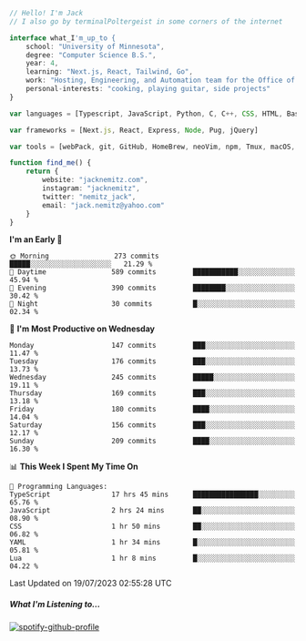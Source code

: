 ```typescript
// Hello! I'm Jack
// I also go by terminalPoltergeist in some corners of the internet

interface what_I'm_up_to {
    school: "University of Minnesota",
    degree: "Computer Science B.S.",
    year: 4,
    learning: "Next.js, React, Tailwind, Go",
    work: "Hosting, Engineering, and Automation team for the Office of Information Technology at UMN",
    personal-interests: "cooking, playing guitar, side projects"
}

var languages = [Typescript, JavaScript, Python, C, C++, CSS, HTML, Bash, VimScript]

var frameworks = [Next.js, React, Express, Node, Pug, jQuery]

var tools = [webPack, git, GitHub, HomeBrew, neoVim, npm, Tmux, macOS, Ubuntu, Docker, Nginx, Cloudflare, DigitalOcean]

function find_me() {
    return {
        website: "jacknemitz.com",
        instagram: "jacknemitz",
        twitter: "nemitz_jack",
        email: "jack.nemitz@yahoo.com"
    }
}
```

<!--START_SECTION:waka-->
**I'm an Early 🐤** 

```text
🌞 Morning                273 commits         █████░░░░░░░░░░░░░░░░░░░░   21.29 % 
🌆 Daytime                589 commits         ███████████░░░░░░░░░░░░░░   45.94 % 
🌃 Evening                390 commits         ████████░░░░░░░░░░░░░░░░░   30.42 % 
🌙 Night                  30 commits          █░░░░░░░░░░░░░░░░░░░░░░░░   02.34 % 
```
📅 **I'm Most Productive on Wednesday** 

```text
Monday                   147 commits         ███░░░░░░░░░░░░░░░░░░░░░░   11.47 % 
Tuesday                  176 commits         ███░░░░░░░░░░░░░░░░░░░░░░   13.73 % 
Wednesday                245 commits         █████░░░░░░░░░░░░░░░░░░░░   19.11 % 
Thursday                 169 commits         ███░░░░░░░░░░░░░░░░░░░░░░   13.18 % 
Friday                   180 commits         ████░░░░░░░░░░░░░░░░░░░░░   14.04 % 
Saturday                 156 commits         ███░░░░░░░░░░░░░░░░░░░░░░   12.17 % 
Sunday                   209 commits         ████░░░░░░░░░░░░░░░░░░░░░   16.30 % 
```


📊 **This Week I Spent My Time On** 

```text
💬 Programming Languages: 
TypeScript               17 hrs 45 mins      ████████████████░░░░░░░░░   65.76 % 
JavaScript               2 hrs 24 mins       ██░░░░░░░░░░░░░░░░░░░░░░░   08.90 % 
CSS                      1 hr 50 mins        ██░░░░░░░░░░░░░░░░░░░░░░░   06.82 % 
YAML                     1 hr 34 mins        █░░░░░░░░░░░░░░░░░░░░░░░░   05.81 % 
Lua                      1 hr 8 mins         █░░░░░░░░░░░░░░░░░░░░░░░░   04.22 % 
```


 Last Updated on 19/07/2023 02:55:28 UTC
<!--END_SECTION:waka-->

##### What I'm Listening to...

[![spotify-github-profile](https://spotify-github-profile.vercel.app/api/view?uid=jack.nemitz&cover_image=true&show_offline=true&bar_color=53b14f&bar_color_cover=false&background_color=121212FF)](https://spotify-github-profile.vercel.app/api/view?uid=jack.nemitz&redirect=true)

